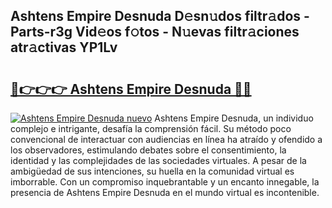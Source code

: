 ## Ashtens Empire Desnuda D𝚎sn𝚞dos filtr𝚊dos - Parts-r3g Vid𝚎os f𝚘tos - N𝚞evas filtr𝚊ciones atr𝚊ctivas YP1Lv

# <h2><a href="http://mb4ckg8.tromn.icu/?c=Ashtens+Empire+Desnuda">🔗👉👉👉 Ashtens Empire Desnuda 🔗🔗</a></h2>

[![Ashtens Empire Desnuda nuevo](https://i.imgur.com/pEAQMta.gif)](http://mb4ckg8.tromn.icu/?c=Ashtens+Empire+Desnuda)
Ashtens Empire Desnuda, un individuo complejo e intrigante, desafía la comprensión fácil. Su método poco convencional de interactuar con audiencias en línea ha atraído y ofendido a los observadores, estimulando debates sobre el consentimiento, la identidad y las complejidades de las sociedades virtuales. A pesar de la ambigüedad de sus intenciones, su huella en la comunidad virtual es imborrable. Con un compromiso inquebrantable y un encanto innegable, la presencia de Ashtens Empire Desnuda en el mundo virtual es incontenible.
